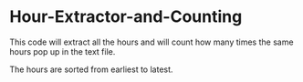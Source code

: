 # Hour-Extractor-and-Counting

This code will extract all the hours and will count how many times the same hours pop up in the text file.

The hours are sorted from earliest to latest.
